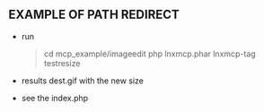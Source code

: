## EXAMPLE OF PATH REDIRECT 

* run  
    > cd mcp_example/imageedit
    > php lnxmcp.phar lnxmcp-tag testresize

* results
    dest.gif with the new size 

* see the index.php